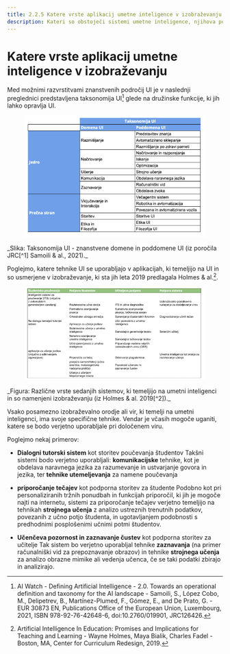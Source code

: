 ```yaml
---
title: 2.2.5 Katere vrste aplikacij umetne inteligence v izobraževanju
description: Kateri so obstoječi sistemi umetne inteligence, njihova potencialna ali obstoječa uporaba v izobraževanju?
---
```

# Katere vrste aplikacij umetne inteligence v izobraževanju

Med možnimi razvrstitvami znanstvenih področij UI je v naslednji preglednici predstavljena taksonomija UI[^1] glede na družinske funkcije, ki jih lahko opravlja UI.
<figure>
  <img src="Images/AI-Taxonomy-Samoli-al-2021-si.png" alt="Image of AI Taxonomy"/>  
</figure>
_Slika: Taksonomija UI - znanstvene domene in poddomene UI (iz poročila JRC[^1] Samoili &amp; al., 2021)._

Poglejmo, katere tehnike UI se uporabljajo v aplikacijah, ki temeljijo na UI in so usmerjene v izobraževanje, ki sta jih leta 2019 predlagala Holmes &amp; al.[^2].
<figure>
  <img src="Images/AIED-Holmes-systems-si.png" alt="Image of AI-based education-oriented systems"/>
</figure>
_Figura: Različne vrste sedanjih sistemov, ki temeljijo na umetni inteligenci in so namenjeni izobraževanju (iz Holmes &amp; al. 2019[^2])._

Vsako posamezno izobraževalno orodje ali vir, ki temelji na umetni inteligenci, ima svoje specifične tehnike. Vendar je včasih mogoče uganiti, katere se bodo verjetno uporabljale pri določenem viru.

Poglejmo nekaj primerov:

- **Dialogni tutorski sistem** kot storitev poučevanja študentov
Takšni sistemi bodo verjetno uporabljali: **komunikacijske** tehnike, kot je obdelava naravnega jezika za razumevanje in ustvarjanje govora in jezika, ter **tehnike utemeljevanja** za namene poučevanja

- **priporočanje tečajev** kot podporna storitev za študente
Podobno kot pri personaliziranih tržnih ponudbah in funkcijah priporočil, ki jih je mogoče najti na internetu, sistemi za priporočanje tečajev verjetno temeljijo na tehnikah **strojnega učenja** z analizo ustreznih trenutnih podatkov, povezanih z učno potjo študenta, in ugotavljanjem podobnosti s predhodnimi posplošenimi učnimi potmi študentov.

- **Učenčeva pozornost in zaznavanje čustev** kot podporna storitev za učitelje
Tak sistem bo verjetno uporabljal tehnike **zaznavanja** (na primer računalniški vid za prepoznavanje obrazov) in tehnike **strojnega učenja** za analizo obrazne mimike ali vedenja učenca, če se taki podatki zbirajo in analizirajo.


[^1]: AI Watch - Defining Artificial Intelligence - 2.0. Towards an operational definition and taxonomy for the AI landscape - Samoili, S., López Cobo, M., Delipetrev, B., Martínez-Plumed, F., Gómez, E., and De Prato, G. - EUR 30873 EN, Publications Office of the European Union, Luxembourg, 2021, ISBN 978-92-76-42648-6, doi:10.2760/019901, JRC126426.

[^2]: Artificial Intelligence In Education: Promises and Implications for Teaching and Learning - Wayne Holmes, Maya Bialik, Charles Fadel - Boston, MA, Center for Curriculum Redesign, 2019.
